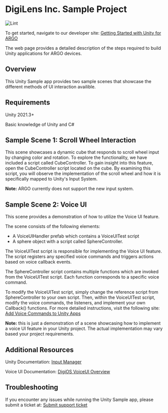 # DigiLens Inc. Sample Project

![Lint](https://github.com/digilens-ar/Unity-sample-app/actions/workflows/linter.yml/badge.svg)

To get started, navigate to our developer site: [Getting Started with Unity for ARGO](https://developer.digilens.com/hc/en-us/articles/20469922225435--Getting-Started-with-Unity-for-ARGO)

The web page provides a detailed description of the steps required to build Unity applications for ARGO devices.

## Overview

This Unity Sample app provides two sample scenes that showcase the different methods of UI interaction availible.

## Requirements

Unity 2021.3+

Basic knowledge of Unity and C#

## Sample Scene 1: Scroll Wheel Interaction

This scene showcases a dynamic cube that responds to scroll wheel input by changing color and rotation. To explore the functionality, we have included a script called CubeController.
To gain insight into this feature, open the CubeController script located on the cube.
By examining this script, you will observe the implementation of the scroll wheel and how it is specifically mapped to Unity's Input System.

**Note:** ARGO currently does not support the new input system.

## Sample Scene 2: Voice UI

This scene provides a demonstration of how to utilize the Voice UI feature.

The scene consists of the following elements:
- A VoiceUIHandler prefab which contains a VoiceUITest script
- A sphere object with a script called SphereController.

The VoiceUITest script is responsible for implementing the Voice UI feature. The script registers any specified voice commands and triggers actions based on voice callback events.

The SphereController script contains multiple functions which are invoked from the VoiceUITest script. Each function corresponds to a specific voice command.

To modify the VoiceUITest script, simply change the reference script from SphereController to your own script.
Then, within the VoiceUITest script, modify the voice commands, the listeners, and implement your own Callback() functions.
For more detailed instructions, visit the following site: [Add Voice Commands to Unity Apps](https://developer.digilens.com/hc/en-us/articles/24214954568091-Add-Voice-Commands-to-Unity-Apps)

**Note:** this is just a demonstration of a scene showcasing how to implement a voice UI feature in your Unity project. The actual implementation may vary based your project requirements.

## Additional Resources

Unity Documentation: [Input Manager](https://docs.unity3d.com/Manual/class-InputManager.html)

Voice UI Documentation: [DigiOS VoiceUI Overview](https://developer.digilens.com/hc/en-us/articles/19931447980827-DigiOS-VoiceUI)

## Troubleshooting

If you encounter any issues while running the Unity Sample app, please submit a ticket at: [Submit support ticket](https://developer.digilens.com/hc/en-us/requests/new)

